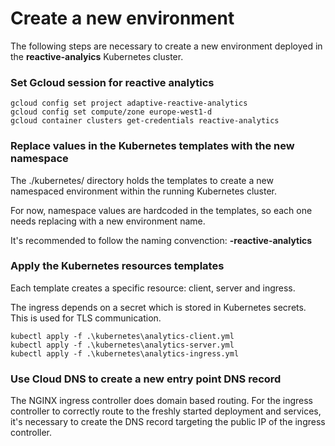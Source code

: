 # Create a new environment

The following steps are necessary to create a new environment deployed in the **reactive-analyics** Kubernetes cluster.

### Set Gcloud session for reactive analytics

```
gcloud config set project adaptive-reactive-analytics
gcloud config set compute/zone europe-west1-d
gcloud container clusters get-credentials reactive-analytics
```

### Replace values in the Kubernetes templates with the new namespace

The ./kubernetes/ directory holds the templates to create a new namespaced environment within the running Kubernetes cluster.

For now, namespace values are hardcoded in the templates, so each one needs replacing with a new environment name.

It's recommended to follow the naming convenction: **<environment-name>-reactive-analytics**

### Apply the Kubernetes resources templates

Each template creates a specific resource: client, server and ingress.

The ingress depends on a secret which is stored in Kubernetes secrets. This is used for TLS communication.

```
kubectl apply -f .\kubernetes\analytics-client.yml
kubectl apply -f .\kubernetes\analytics-server.yml
kubectl apply -f .\kubernetes\analytics-ingress.yml
```

### Use Cloud DNS to create a new entry point DNS record

The NGINX ingress controller does domain based routing. For the ingress controller to correctly route to the freshly started deployment and services, it's necessary to create the DNS record targeting the public IP of the ingress controller.
